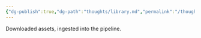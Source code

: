 ```yaml
---
{"dg-publish":true,"dg-path":"thoughts/library.md","permalink":"/thoughts/library/","hide":true}
---
```


Downloaded assets, ingested into the pipeline.